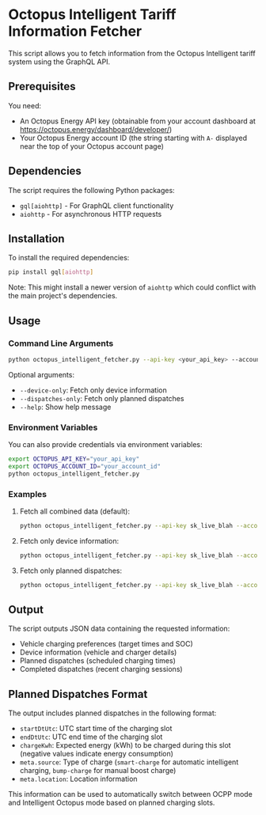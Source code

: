 # Octopus Intelligent Tariff Information Fetcher

This script allows you to fetch information from the Octopus Intelligent tariff system using the GraphQL API.

## Prerequisites

You need:
- An Octopus Energy API key (obtainable from your account dashboard at https://octopus.energy/dashboard/developer/)
- Your Octopus Energy account ID (the string starting with `A-` displayed near the top of your Octopus account page)

## Dependencies

The script requires the following Python packages:
- `gql[aiohttp]` - For GraphQL client functionality
- `aiohttp` - For asynchronous HTTP requests

## Installation

To install the required dependencies:
```bash
pip install gql[aiohttp]
```

Note: This might install a newer version of `aiohttp` which could conflict with the main project's dependencies.

## Usage

### Command Line Arguments

```bash
python octopus_intelligent_fetcher.py --api-key <your_api_key> --account-id <your_account_id>
```

Optional arguments:
- `--device-only`: Fetch only device information
- `--dispatches-only`: Fetch only planned dispatches
- `--help`: Show help message

### Environment Variables

You can also provide credentials via environment variables:

```bash
export OCTOPUS_API_KEY="your_api_key"
export OCTOPUS_ACCOUNT_ID="your_account_id"
python octopus_intelligent_fetcher.py
```

### Examples

1. Fetch all combined data (default):
   ```bash
   python octopus_intelligent_fetcher.py --api-key sk_live_blah --account-id A-blah
   ```

2. Fetch only device information:
   ```bash
   python octopus_intelligent_fetcher.py --api-key sk_live_blah --account-id A-blah --device-only
   ```

3. Fetch only planned dispatches:
   ```bash
   python octopus_intelligent_fetcher.py --api-key sk_live_blah --account-id A-blah --dispatches-only
   ```

## Output

The script outputs JSON data containing the requested information:
- Vehicle charging preferences (target times and SOC)
- Device information (vehicle and charger details)
- Planned dispatches (scheduled charging times)
- Completed dispatches (recent charging sessions)

## Planned Dispatches Format

The output includes planned dispatches in the following format:
- `startDtUtc`: UTC start time of the charging slot
- `endDtUtc`: UTC end time of the charging slot  
- `chargeKwh`: Expected energy (kWh) to be charged during this slot (negative values indicate energy consumption)
- `meta.source`: Type of charge (`smart-charge` for automatic intelligent charging, `bump-charge` for manual boost charge)
- `meta.location`: Location information

This information can be used to automatically switch between OCPP mode and Intelligent Octopus mode based on planned charging slots.